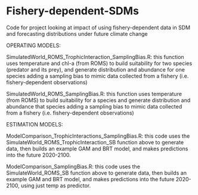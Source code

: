 # Fishery-dependent-SDMs
Code for project looking at impact of using fishery-dependent data in SDM and forecasting distributions under future climate change

OPERATING MODELS:

SimulatedWorld_ROMS_TrophicInteraction_SamplingBias.R: this function uses temperature and chl-a (from ROMS) to build suitability for two species (predator and its prey), and generate distribution and abundance for one species adding a sampling bias to mimic data collected from a fishery (i.e. fishery-dependent observations) 

SimulatedWorld_ROMS_SamplingBias.R: this function uses temperature (from ROMS) to build suitability for a species and generate distribution and abundance that species adding a sampling bias to mimic data collected from a fishery (i.e. fishery-dependent observations) 

ESTIMATION MODELS:

ModelComparison_TrophicInteractions_SamplingBias.R: this code uses the SimulateWorld_ROMS_TrophicInteraction_SB function above to generate data, then builds an example GAM and BRT model, and makes predictions into the future 2020-2100. 

ModelComparison_SamplingBias.R: this code uses the SimulateWorld_ROMS_SB function above to generate data, then builds an example GAM and BRT model, and makes predictions into the future 2020-2100, using just temp as predictor.
